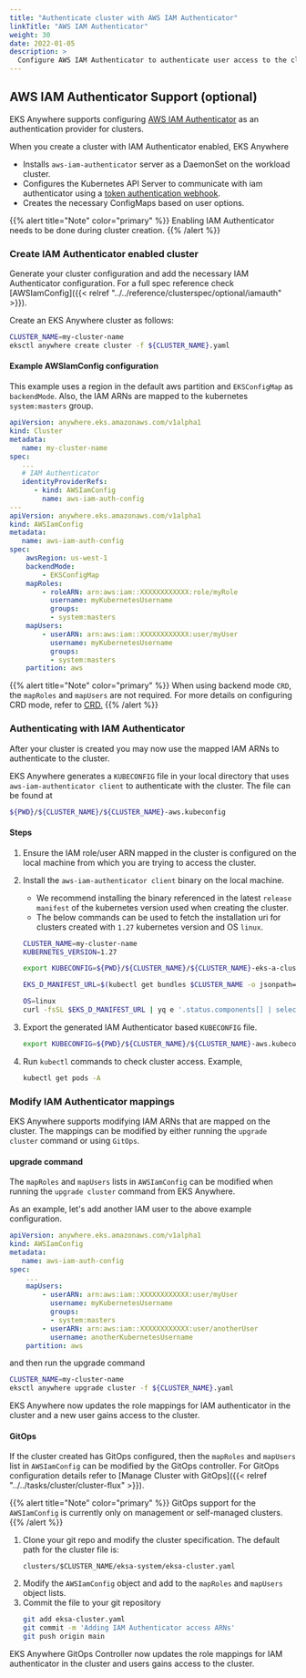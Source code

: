 ```yaml
---
title: "Authenticate cluster with AWS IAM Authenticator"
linkTitle: "AWS IAM Authenticator"
weight: 30
date: 2022-01-05
description: >
  Configure AWS IAM Authenticator to authenticate user access to the cluster
---
```


## AWS IAM Authenticator Support (optional)

EKS Anywhere supports configuring [AWS IAM Authenticator](https://github.com/kubernetes-sigs/aws-iam-authenticator) as an authentication provider for clusters.

When you create a cluster with IAM Authenticator enabled, EKS Anywhere 
* Installs `aws-iam-authenticator` server as a DaemonSet on the workload cluster.
* Configures the Kubernetes API Server to communicate with iam authenticator using a [token authentication webhook](https://kubernetes.io/docs/admin/authentication/#webhook-token-authentication).
* Creates the necessary ConfigMaps based on user options.

{{% alert title="Note" color="primary" %}}
Enabling IAM Authenticator needs to be done during cluster creation.
{{% /alert %}}

### Create IAM Authenticator enabled cluster
Generate your cluster configuration and add the necessary IAM Authenticator configuration. For a full spec reference check [AWSIamConfig]({{< relref "../../reference/clusterspec/optional/iamauth" >}}).

Create an EKS Anywhere cluster as follows:

```bash
CLUSTER_NAME=my-cluster-name
eksctl anywhere create cluster -f ${CLUSTER_NAME}.yaml
```

#### Example AWSIamConfig configuration
This example uses a region in the default aws partition and `EKSConfigMap` as `backendMode`. Also, the IAM ARNs are mapped to the kubernetes `system:masters` group.
```yaml
apiVersion: anywhere.eks.amazonaws.com/v1alpha1
kind: Cluster
metadata:
   name: my-cluster-name
spec:
   ...
   # IAM Authenticator
   identityProviderRefs:
      - kind: AWSIamConfig
        name: aws-iam-auth-config
---
apiVersion: anywhere.eks.amazonaws.com/v1alpha1
kind: AWSIamConfig
metadata:
   name: aws-iam-auth-config
spec:
    awsRegion: us-west-1
    backendMode:
        - EKSConfigMap
    mapRoles:
        - roleARN: arn:aws:iam::XXXXXXXXXXXX:role/myRole
          username: myKubernetesUsername
          groups:
          - system:masters
    mapUsers:
        - userARN: arn:aws:iam::XXXXXXXXXXXX:user/myUser
          username: myKubernetesUsername
          groups:
          - system:masters
    partition: aws
```

{{% alert title="Note" color="primary" %}}
When using backend mode `CRD`, the `mapRoles` and `mapUsers` are not required. For more details on configuring CRD mode, refer to [CRD.](https://github.com/kubernetes-sigs/aws-iam-authenticator#crd-alpha)
{{% /alert %}}

### Authenticating with IAM Authenticator
After your cluster is created you may now use the mapped IAM ARNs to authenticate to the cluster. 

EKS Anywhere generates a `KUBECONFIG` file in your local directory that uses `aws-iam-authenticator client` to authenticate with the cluster. The file can be found at
```bash
${PWD}/${CLUSTER_NAME}/${CLUSTER_NAME}-aws.kubeconfig
```
#### Steps
1. Ensure the IAM role/user ARN mapped in the cluster is configured on the local machine from which you are trying to access the cluster.
2. Install the `aws-iam-authenticator client` binary on the local machine. 
    * We recommend installing the binary referenced in the latest `release manifest` of the kubernetes version used when creating the cluster.
    * The below commands can be used to fetch the installation uri for clusters created with `1.27` kubernetes version and OS `linux`.
    ```bash
    CLUSTER_NAME=my-cluster-name
    KUBERNETES_VERSION=1.27

    export KUBECONFIG=${PWD}/${CLUSTER_NAME}/${CLUSTER_NAME}-eks-a-cluster.kubeconfig

    EKS_D_MANIFEST_URL=$(kubectl get bundles $CLUSTER_NAME -o jsonpath="{.spec.versionsBundles[?(@.kubeVersion==\"$KUBERNETES_VERSION\")].eksD.manifestUrl}")
    
    OS=linux
    curl -fsSL $EKS_D_MANIFEST_URL | yq e '.status.components[] | select(.name=="aws-iam-authenticator") | .assets[] | select(.os == '"\"$OS\""' and .type == "Archive") | .archive.uri' -
    ```

3. Export the generated IAM Authenticator based `KUBECONFIG` file.
    ```bash
    export KUBECONFIG=${PWD}/${CLUSTER_NAME}/${CLUSTER_NAME}-aws.kubeconfig
    ```
4. Run `kubectl` commands to check cluster access. Example,
    ```bash
    kubectl get pods -A
    ```

### Modify IAM Authenticator mappings
EKS Anywhere supports modifying IAM ARNs that are mapped on the cluster. The mappings can be modified by either running the `upgrade cluster` command or using `GitOps`.

#### upgrade command
The `mapRoles` and `mapUsers` lists in `AWSIamConfig` can be modified when running the `upgrade cluster` command from EKS Anywhere.

As an example, let's add another IAM user to the above example configuration.
```yaml
apiVersion: anywhere.eks.amazonaws.com/v1alpha1
kind: AWSIamConfig
metadata:
   name: aws-iam-auth-config
spec:
    ...
    mapUsers:
        - userARN: arn:aws:iam::XXXXXXXXXXXX:user/myUser
          username: myKubernetesUsername
          groups:
          - system:masters
        - userARN: arn:aws:iam::XXXXXXXXXXXX:user/anotherUser
          username: anotherKubernetesUsername
    partition: aws
```
and then run the upgrade command
```bash
CLUSTER_NAME=my-cluster-name
eksctl anywhere upgrade cluster -f ${CLUSTER_NAME}.yaml
```
EKS Anywhere now updates the role mappings for IAM authenticator in the cluster and a new user gains access to the cluster.

#### GitOps
If the cluster created has GitOps configured, then the `mapRoles` and `mapUsers` list in `AWSIamConfig` can be modified by the GitOps controller. For GitOps configuration details refer to [Manage Cluster with GitOps]({{< relref "../../tasks/cluster/cluster-flux" >}}).

{{% alert title="Note" color="primary" %}}
GitOps support for the `AWSIamConfig` is currently only on management or self-managed clusters.
{{% /alert %}}

1. Clone your git repo and modify the cluster specification.
   The default path for the cluster file is:
    ```
    clusters/$CLUSTER_NAME/eksa-system/eksa-cluster.yaml
    ```
2. Modify the `AWSIamConfig` object and add to the `mapRoles` and `mapUsers` object lists.
3. Commit the file to your git repository
    ```bash
    git add eksa-cluster.yaml
    git commit -m 'Adding IAM Authenticator access ARNs'
    git push origin main
    ```
EKS Anywhere GitOps Controller now updates the role mappings for IAM authenticator in the cluster and users gains access to the cluster.
